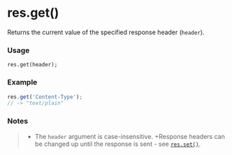 # res.get()

Returns the current value of the specified response header (`header`).

### Usage
```usage
res.get(header);
```

### Example
```javascript
res.get('Content-Type');
// -> "text/plain"
```

### Notes
>+ The `header` argument is case-insensitive.
>+Response headers can be changed up until the response is sent - see [`res.set()`](https://sailsjs.com/documentation/reference/res/res.set.html).














<docmeta name="displayName" value="res.get()">
<docmeta name="pageType" value="method">

